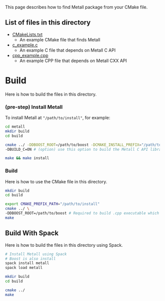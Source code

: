 
This page describes how to find Metall package from your CMake file.

## List of files in this directory

* [CMakeLists.txt](CMakeLists.txt)
  * An example CMake file that finds Metall 
* [c_example.c](c_example.c)
  * An example C file that depends on Metall C API
* [cpp_example.cpp](cpp_example.cpp)
  * An example CPP file that depends on Metall CXX API
 
# Build

Here is how to build the files in this directory.

### (pre-step) Install Metall

To install Metall at `"/path/to/install"`, for example:
```bash
cd metall
mkdir build
cd build

cmake ../ -DDBOOST_ROOT=/path/to/boost -DCMAKE_INSTALL_PREFIX="/path/to/install" \
-DBUILD_C=ON # (option) use this option to build the Metall C API library

make && make install
```


### Build

Here is how to use the CMake file in this directory.

```bash
mkdir build
cd build

export CMAKE_PREFIX_PATH="/path/to/install"
cmake ../ \
-DDBOOST_ROOT=/path/to/boost # Required to build .cpp executable which uses Metall header files.
make
```


## Build With Spack

Here is how to build the files in this directory using Spack.

```bash
# Install Metall using Spack
# Boost is also install
spack install metall
spack load metall

mkdir build
cd build

cmake ../
make
```